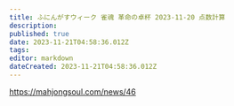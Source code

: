 ```yaml
---
title: ふにんがすウィーク 雀魂 革命の卓杯 2023-11-20 点数計算
description: 
published: true
date: 2023-11-21T04:58:36.012Z
tags: 
editor: markdown
dateCreated: 2023-11-21T04:58:36.012Z
---
```



https://mahjongsoul.com/news/46
